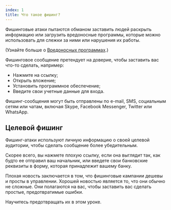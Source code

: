```yaml
---
index: 1
title: Что такое фишинг?
---
```

Фишинговые атаки пытаются обманом заставить людей раскрыть информацию или загрузить вредоносные программы, которые можно использовать для слежки за ними или нарушения их работы.

(Узнайте больше о [Вредоносных программах](umbrella://information/malware).) 

Фишинговое сообщение претендует на доверие, чтобы заставить вас что-то сделать, например:

*   Нажмите на ссылку;
*   Открыть вложение;
*   Установить программное обеспечение;
*   Введите свои учетные данные для входа.

Фишинг-сообщения могут быть отправлены по e-mail, SMS, социальным сетям или чатам, включая Skype, Facebook Messenger, Twitter или WhatsApp. 

## Целевой фишинг

Фишинг-атаки используют личную информацию о своей целевой аудитории, чтобы сделать сообщение более убедительным.

Скорее всего, вы нажмете плохую ссылку, если она выглядит так, как будто ее отправил ваш начальник, или введете свои банковские реквизиты в форму, которая принадлежит вашему банку.

Плохая новость заключается в том, что фишинговые кампании дешевы и просты в управлении. Хорошей новостью является то, что они обычно не сложные. Они полагаются на вас, чтобы заставить вас сделать простые, предотвратимые ошибки.

Научитесь предотвращать их в этом уроке.
